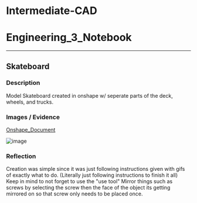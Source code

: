 # Intermediate-CAD

# Engineering_3_Notebook

---

## Skateboard

### Description
Model Skateboard created in onshape w/ seperate parts of the deck, wheels, and trucks. 

### Images / Evidence
[Onshape_Document](https://cvilleschools.onshape.com/documents/d4f609338a657eb6e54315a9/w/6a4d05312afe0767ec6f680d/e/2fa2ba00533209260656e645?renderMode=0&uiState=61717461d801ab6f7af30047)

![image](https://user-images.githubusercontent.com/71345181/138709886-79b322b0-da80-46f5-98f7-3e95aae27c35.png)

### Reflection
Creation was simple since it was just following instructions given with gifs of exactly what to do. (Literally just following instructions to finish it all)
Keep in mind to not forget to use the "use tool"
Mirror things such as screws by selecting the screw then the face of the object its getting mirrored on so that screw only needs to be placed once.
